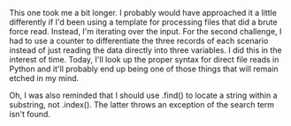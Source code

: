 This one took me a bit longer.  I probably would have approached it a little differently if I'd been using a template for processing files that did a brute force read.  Instead, I'm iterating over the input.  For the second challenge, I had to use a counter to differentiate the three records of each scenario instead of just reading the data directly into three variables.  I did this in the interest of time.  Today, I'll look up the proper syntax for direct file reads in Python and it'll probably end up being one of those things that will remain etched in my mind.

Oh, I was also reminded that I should use .find() to locate a string within a substring, not .index().  The latter throws an exception of the search term isn't found.
